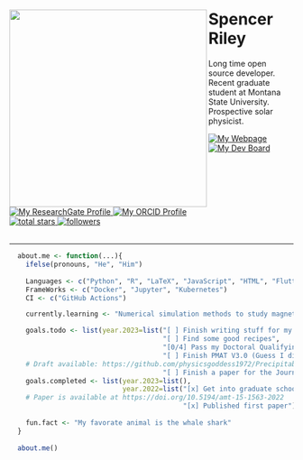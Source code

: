 <div>
<img align='left' src="https://media2.giphy.com/media/3o7TKGMEexYBEhuoGk/giphy.gif" width="350">
<h1>Spencer Riley</h1>
  <p>
    Long time open source developer. Recent graduate student at Montana State University. Prospective solar physicist.
  </p>
  <a href="https://sriley.dev">
    <img title="My Webpage" src="https://img.shields.io/badge/Website-46a2f1.svg?&style=flat-square&logo=Google-Chrome&logoColor=white"/>
 </a>
 <a href="https://board.sriley.dev">
    <img title="My Dev Board" src="https://img.shields.io/badge/Trello-0052CC.svg?&style=flat-square&logo=Trello&logoColor=white"/>
 </a>
 <a href="https://rgate.sriley.dev">       
   <img title="My ResearchGate Profile" src="https://img.shields.io/badge/-ResearchGate-%2300CCBB.svg?&style=flat-square&logo=researchgate&logoColor=white"/>
  </a>
  <a href="https://orcid.org/0000-0001-7949-9163">
    <img title="My ORCID Profile" src="https://img.shields.io/badge/ORCID%20-%23A6CE39.svg?&style=flat-square&logo=orcid&logoColor=white"/>
  </a>
  <br>
   <a href="https://github.com/PharaohCola13?tab=repositories&sort=stargazers">
    <img alt="total stars" title="Total stars on GitHub" src="https://custom-icon-badges.demolab.com/github/stars/PharaohCola13?color=55960c&style=flat-square&labelColor=488207&logo=star"/>
  </a>
  <a href="https://github.com/PharaohCola13?tab=followers">
    <img alt="followers" title="Follow me on Github" src="https://custom-icon-badges.demolab.com/github/followers/PharaohCola13?color=236ad3&labelColor=1155ba&style=flat-square&logo=person-add&logoColor=white"/>
  </a>
</div>
<br>
<hr>
<!-- <img align='right' src="https://github.com/PharaohCola13/PharaohCola13/blob/master/octocat.png?raw=true" width="200"> -->

```R
  about.me <- function(...){
    ifelse(pronouns, "He", "Him")
  
    Languages <- c("Python", "R", "LaTeX", "JavaScript", "HTML", "Flutter", "C", "IDL")
    FrameWorks <- c("Docker", "Jupyter", "Kubernetes")
    CI <- c("GitHub Actions")

    currently.learning <- "Numerical simulation methods to study magnetohydrodynamics."

    goals.todo <- list(year.2023=list("[ ] Finish writing stuff for my blog",
                                      "[ ] Find some good recipes", 
                                      "[0/4] Pass my Doctoral Qualifying Exams",
                                      "[ ] Finish PMAT V3.0 (Guess I didn't finish this yet)",
    # Draft available: https://github.com/physicsgoddess1972/Precipitable-Water-Model/blob/paper/paper.pdf
                                      "[ ] Finish a paper for the Journal of Open Source Software"))
    goals.completed <- list(year.2023=list(),
                            year.2022=list("[x] Get into graduate school",
    # Paper is available at https://doi.org/10.5194/amt-15-1563-2022
                                           "[x] Published first paper"))
                                            
    fun.fact <- "My favorate animal is the whale shark"
  }
  
  about.me()
  
```
